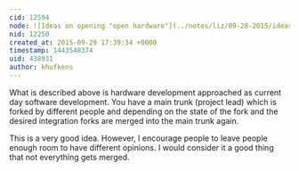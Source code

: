 ```yaml
---
cid: 12594
node: ![Ideas on opening "open hardware"](../notes/liz/09-28-2015/ideas-on-opening-open-hardware)
nid: 12250
created_at: 2015-09-29 17:39:34 +0000
timestamp: 1443548374
uid: 438931
author: khufkens
---
```


What is described above is hardware development approached as current day software development. You have a main trunk (project lead) which is forked by different people and depending on the state of the fork and the desired integration forks are merged into the main trunk again.

This is a very good idea. However, I encourage people to leave people enough room to have different opinions. I would consider it a good thing that not everything gets merged.

